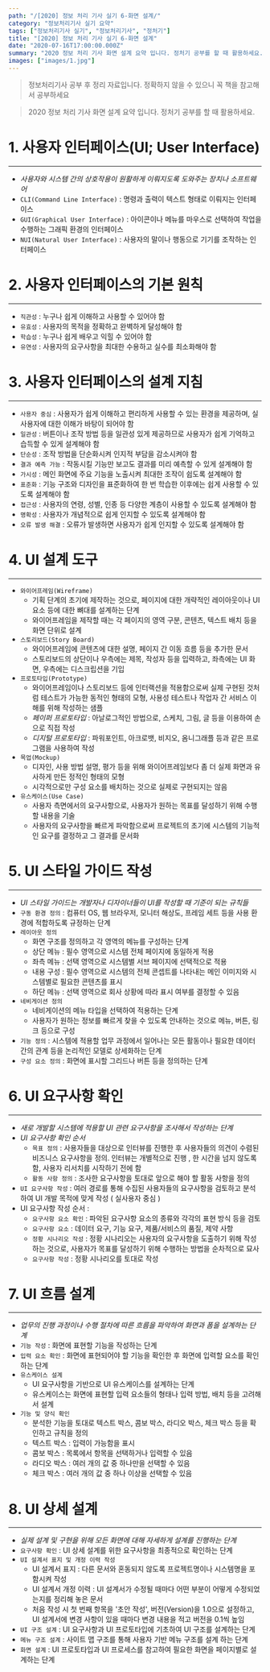 ```yaml
---
path: "/[2020] 정보 처리 기사 실기 6-화면 설계/"
category: "정보처리기사 실기 요약"
tags: ["정보처리기사 실기", "정보처리기사", "정처기"]
title: "[2020] 정보 처리 기사 실기 6-화면 설계"
date: "2020-07-16T17:00:00.000Z"
summary: "2020 정보 처리 기사 화면 설계 요약 입니다. 정처기 공부를 할 때 활용하세요."
images: ["images/1.jpg"]
---
```


> 정보처리기사 공부 후 정리 자료입니다. 정확하지 않을 수 있으니 꼭 책을 참고해서 공부하세요

> 2020 정보 처리 기사 화면 설계 요약 입니다. 정처기 공부를 할 때 활용하세요.

# 1. 사용자 인터페이스(UI; User Interface)

---

- _사용자와 시스템 간의 상호작용이 원활하게 이뤄지도록 도와주는 장치나 소프트웨어_
- `CLI(Command Line Interface)` : 명령과 출력이 텍스트 형태로 이뤄지는 인터페이스
- `GUI(Graphical User Interface)` : 아이콘이나 메뉴를 마우스로 선택하여 작업을 수행하는 그래픽 환경의 인터페이스
- `NUI(Natural User Interface)` : 사용자의 말이나 행동으로 기기를 조작하는 인터페이스

# 2. 사용자 인터페이스의 기본 원칙

---

- `직관성` : 누구나 쉽게 이해하고 사용할 수 있어야 함
- `유효성` : 사용자의 목적을 정확하고 완벽하게 달성해야 함
- `학습성` : 누구나 쉽게 배우고 익힐 수 있어야 함
- `유연성` : 사용자의 요구사항을 최대한 수용하고 실수를 최소화해야 함

# 3. 사용자 인터페이스의 설계 지침

---

- `사용자 중심` : 사용자가 쉽게 이해하고 편리하게 사용할 수 있는 환경을 제공하며, 실사용자에 대한 이해가 바탕이 되어야 함
- `일관성` : 버튼이나 조작 방법 등을 일관성 있게 제공하므로 사용자가 쉽게 기억하고 습득할 수 있게 설계해야 함
- `단순성` : 조작 방법을 단순화시켜 인지적 부담을 감소시켜야 함
- `결과 예측 가능` : 작동시킬 기능만 보고도 결과를 미리 예측할 수 있게 설계해야 함
- `가시성` : 메인 화면에 주요 기능을 노출시켜 최대한 조작이 쉽도록 설계해야 함
- `표준화` : 기능 구조와 디자인을 표준화하여 한 번 학습한 이후에는 쉽게 사용할 수 있도록 설계해야 함
- `접근성` : 사용자의 연령, 성별, 인종 등 다양한 계층이 사용할 수 있도록 설계해야 함
- `명확성` : 사용자가 개념적으로 쉽게 인지할 수 있도록 설계해야 함
- `오류 발생 해결` : 오류가 발생하면 사용자가 쉽게 인지할 수 있도록 설계해야 함

# 4. UI 설계 도구

---

- `와이어프레임(Wireframe)`
  - 기획 단계의 초기에 제작하는 것으로, 페이지에 대한 개략적인 레이아웃이나 UI 요소 등에 대한 뼈대를 설계하는 단계
  - 와이어프레임을 제작할 때는 각 페이지의 영역 구분, 콘텐츠, 텍스트 배치 등을 화면 단위로 설계
- `스토리보드(Story Board)`
  - 와이어프레임에 콘텐츠에 대한 설명, 페이지 간 이동 흐름 등을 추가한 문서
  - 스토리보드의 상단이나 우측에는 제목, 작성자 등을 입력하고, 좌측에는 UI 화면, 우측에는 디스크립션을 기입
- `프로토타입(Prototype)`
  - 와이어프레임이나 스토리보드 등에 인터랙션을 적용함으로써 실제 구현된 것처럼 테스트가 가능한 동적인 형태의 모형, 사용성 테스트나 작업자 간 서비스 이해를 위해 작성하는 샘플
  - _페이퍼 프로토타입_ : 아날로그적인 방법으로, 스케치, 그림, 글 등을 이용하여 손으로 직접 작성
  - _디지털 프로토타입_ : 파워포인트, 아크로뱃, 비지오, 옴니그래플 등과 같은 프로그램을 사용하여 작성
- `목업(Mockup)`
  - 디자인, 사용 방법 설명, 평가 등을 위해 와이어프레임보다 좀 더 실제 화면과 유사하게 만든 정적인 형태의 모형
  - 시각적으로만 구성 요소를 배치하는 것으로 실제로 구현되지는 않음
- `유스케이스(Use Case)`
  - 사용자 측면에서의 요구사항으로, 사용자가 원하는 목표를 달성하기 위해 수행할 내용을 기술
  - 사용자의 요구사항을 빠르게 파악함으로써 프로젝트의 초기에 시스템의 기능적인 요구를 결정하고 그 결과를 문서화

# 5. UI 스타일 가이드 작성

---

- _UI 스타일 가이드는 개발자나 디자이너들이 UI를 작성할 때 기준이 되는 규칙들_
- `구동 환경 정의` : 컴퓨터 OS, 웹 브라우저, 모니터 해상도, 프레임 세트 등을 사용 환경에 적합하도록 규정하는 단계
- `레이아웃 정의`
  - 화면 구조를 정의하고 각 영역의 메뉴를 구성하는 단계
  - 상단 메뉴 : 필수 영역으로 시스템 전체 페이지에 동일하게 적용
  - 좌측 메뉴 : 선택 영역으로 시스템별 서브 페이지에 선택적으로 적용
  - 내용 구성 : 필수 영역으로 시스템의 전체 콘셉트를 나타내는 메인 이미지와 시스템별로 필요한 콘텐츠를 표시
  - 하단 메뉴 : 선택 영역으로 회사 상황에 따라 표시 여부를 결정할 수 있음
- `네비게이션 정의`
  - 네비게이션의 메뉴 타입을 선택하여 적용하는 단계
  - 사용자가 원하는 정보를 빠르게 찾을 수 있도록 안내하는 것으로 메뉴, 버튼, 링크 등으로 구성
- `기능 정의` : 시스템에 적용할 업무 과정에서 일어나는 모든 활동이나 필요한 데이터 간의 관계 등을 논리적인 모델로 상세화하는 단계
- `구성 요소 정의` : 화면에 표시할 그리드나 버튼 등을 정의하는 단계

# 6. UI 요구사항 확인

---

- _새로 개발할 시스템에 적용할 UI 관련 요구사항을 조사해서 작성하는 단계_
- _UI 요구사항 확인 순서_
  - `목표 정의` : 사용자들을 대상으로 인터뷰를 진행한 후 사용자들의 의견이 수렴된 비즈니스 요구사항을 정의. 인터뷰는 개별적으로 진행 , 한 시간을 넘지 않도록 함, 사용자 리서치를 시작하기 전에 함
  - `활동 사항 정의` : 조사한 요구사항을 토대로 앞으로 해야 할 활동 사항을 정의
- `UI 요구사항 작성` : 여러 경로를 통해 수집된 사용자들의 요구사항을 검토하고 분석하여 UI 개발 목적에 맞게 작성 ( 실사용자 중심 )
- UI 요구사항 작성 순서 :
  - `요구사항 요소 확인` : 파악된 요구사항 요소의 종류와 각각의 표현 방식 등을 검토
  - `요구사항 요소` : 데이터 요구, 기능 요구, 제품/서비스의 품질, 제약 사항
  - `정황 시나리오 작성`  : 정황 시나리오는 사용자의 요구사항을 도출하기 위해 작성하는 것으로, 사용자가 목표를 달성하기 위해 수행하는 방법을 순차적으로 묘사
  - `요구사항 작성` : 정황 시나리오를 토대로 작성

# 7. UI 흐름 설계

---

- _업무의 진행 과정이나 수행 절차에 따른 흐름을 파악하여 화면과 폼을 설계하는 단계_
- `기능 작성` : 화면에 표현할 기능을 작성하는 단계
- `입력 요소 확인` : 화면에 표현되어야 할 기능을 확인한 후 화면에 입력할 요소를 확인하는 단계
- `유스케이스 설계`
  - UI 요구사항을 기반으로 UI 유스케이스를 설계하는 단계
  - 유스케이스는 화면에 표현할 입력 요소들의 형태나 입력 방법, 배치 등을 고려해서 설계
- `기능 및 양식 확인`
  - 분석한 기능을 토대로 텍스트 박스, 콤보 박스, 라디오 박스, 체크 박스 등을 확인하고 규칙을 정의
  - 텍스트 박스 : 입력이 가능함을 표시
  - 콤보 박스 : 목록에서 항목을 선택하거나 입력할 수 있음
  - 라디오 박스 : 여러 개의 값 중 하나만을 선택할 수 있음
  - 체크 박스 : 여러 개의 값 중 하나 이상을 선택할 수 있음

# 8. UI 상세 설계

---

- _실제 설계 및 구현을 위해 모든 화면에 대해 자세하게 설계를 진행하는 단계_
- `요구사항 확인` : UI 상세 설계를 위한 요구사항을 최종적으로 확인하는 단계
- `UI 설계서 표지 및 개정 이력 작성`
  - UI 설계서 표지 : 다른 문서와 혼동되지 않도록 프로젝트명이나 시스템명을 포함시켜 작성
  - UI 설계서 개정 이력 : UI 설계서가 수정될 때마다 어떤 부분이 어떻게 수정되었는지를 정리해 놓은 문서
  - 처음 작성 시 첫 번째 항목을 '초안 작성', 버전(Version)을 1.0으로 설정하고, UI 설계서에 변경 사항이 있을 때마다 변경 내용을 적고 버전을 0.1씩 높임
- `UI 구조 설계` : UI 요구사항과 UI 프로토타입에 기초하여 UI 구조를 설계하는 단계
- `메뉴 구조 설계` : 사이트 맵 구조를 통해 사용자 기반 메뉴 구조를 설계 하는 단계
- `화면 설계` : UI 프로토타입과 UI 프로세스를 참고하여 필요한 화면을 페이지별로 설계하는 단계
